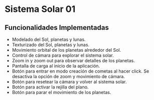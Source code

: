 # Sistema Solar 01

## Funcionalidades Implementadas

- Modelado del Sol, planetas y lunas.
- Texturizado del Sol, planetas y lunas.
- Movimiento orbital de los planetas alrededor del Sol.
- Control de cámara para explorar el sistema solar.
- Zoom in y zoom out para observar detalles de los planetas.
- Pantalla de carga al inicio de la aplicación.
- Botón para entrar en modo creación de cometas al hacer click. Se desactiva la opción de zoom y movimiento de cámara.
- Botón para resetear la cámara y volver al sistema solar.
- Botón para activar la rejilla del plano.
- Botón para parar el movimiento de los planetas.

